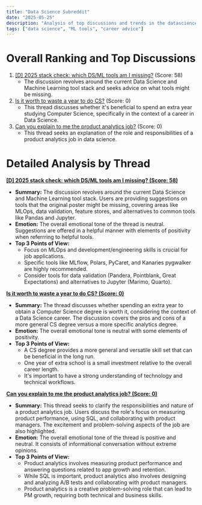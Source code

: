 ```yaml
---
title: "Data Science Subreddit"
date: "2025-05-25"
description: "Analysis of top discussions and trends in the datascience subreddit"
tags: ["data science", "ML tools", "career advice"]
---
```


# Overall Ranking and Top Discussions
1.  [[D] 2025 stack check: which DS/ML tools am I missing?](https://www.reddit.com/r/datascience/comments/1kuxcok/2025_stack_check_which_dsml_tools_am_i_missing/) (Score: 58)
    *   The discussion revolves around the current Data Science and Machine Learning tool stack and seeks advice on what tools might be missing.
2.  [Is it worth to waste a year to do CS?](https://www.reddit.com/r/datascience/comments/1kuu5g2/is_it_worth_to_waste_a_year_to_do_cs/) (Score: 0)
    *   This thread discusses whether it's beneficial to spend an extra year studying Computer Science, specifically in the context of a career in Data Science.
3.  [Can you explain to me the product analytics job?](https://www.reddit.com/r/datascience/comments/1kv3smi/can_you_explain_to_me_the_product_analytics_job/) (Score: 0)
    *   This thread seeks an explanation of the role and responsibilities of a product analytics job in data science.

# Detailed Analysis by Thread
**[[D] 2025 stack check: which DS/ML tools am I missing? (Score: 58)](https://www.reddit.com/r/datascience/comments/1kuxcok/2025_stack_check_which_dsml_tools_am_i_missing/)**
*   **Summary:**  The discussion revolves around the current Data Science and Machine Learning tool stack. Users are providing suggestions on tools that the original poster might be missing, covering areas like MLOps, data validation, feature stores, and alternatives to common tools like Pandas and Jupyter.
*   **Emotion:** The overall emotional tone of the thread is neutral. Suggestions are offered in a helpful manner with elements of positivity when referrring to helpful tools.
*   **Top 3 Points of View:**
    *   Focus on MLOps and development/engineering skills is crucial for job applications.
    *   Specific tools like MLflow, Polars, PyCaret, and Kanaries pygwalker are highly recommended.
    *   Consider tools for data validation (Pandera, Pointblank, Great Expectations) and alternatives to Jupyter (Marimo, Quarto).

**[Is it worth to waste a year to do CS? (Score: 0)](https://www.reddit.com/r/datascience/comments/1kuu5g2/is_it_worth_to_waste_a_year_to_do_cs/)**
*   **Summary:**  The thread discusses whether spending an extra year to obtain a Computer Science degree is worth it, considering the context of a Data Science career.  The discussion covers the pros and cons of a more general CS degree versus a more specific analytics degree.
*   **Emotion:** The overall emotional tone is neutral with some elements of positivity.
*   **Top 3 Points of View:**
    *   A CS degree provides a more general and versatile skill set that can be beneficial in the long run.
    *   One year of extra school is a small investment relative to the overall career length.
    *   It's important to have a strong understanding of technology and technical workflows.

**[Can you explain to me the product analytics job? (Score: 0)](https://www.reddit.com/r/datascience/comments/1kv3smi/can_you_explain_to_me_the_product_analytics_job/)**
*   **Summary:**  This thread seeks to clarify the responsibilities and nature of a product analytics job.  Users discuss the role's focus on measuring product performance, using SQL, and collaborating with product managers. The excitement and problem-solving aspects of the job are also highlighted.
*   **Emotion:** The overall emotional tone of the thread is positive and neutral. It consists of informational conversation without extreme opinions.
*   **Top 3 Points of View:**
    *   Product analytics involves measuring product performance and answering questions related to app growth and retention.
    *   While SQL is important, product analytics also involves designing and analyzing A/B tests and collaborating with product managers.
    *   Product analytics is a creative problem-solving role that can lead to PM growth, requiring both technical and business skills.
